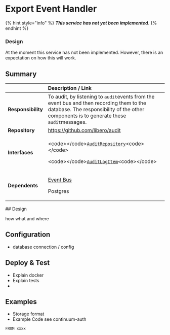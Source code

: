 # Export Event Handler

{% hint style="info" %}
_**This service has not yet been implemented**_.
{% endhint %}

### Design

At the moment this service has not been implemented. However, there is an expectation on how this will work. 



## Summary

<table>
  <thead>
    <tr>
      <th style="text-align:left"></th>
      <th style="text-align:left">Description / Link</th>
    </tr>
  </thead>
  <tbody>
    <tr>
      <td style="text-align:left"><b>Responsibility</b>
      </td>
      <td style="text-align:left">To audit, by listening to <code>audit</code>events from the event bus and
        then recording them to the database. The responsibility of the other components
        is to generate these <code>audit</code>messages.</td>
    </tr>
    <tr>
      <td style="text-align:left"><b>Repository</b>
      </td>
      <td style="text-align:left"><a href="https://github.com/libero/audit">https://github.com/libero/audit</a>
      </td>
    </tr>
    <tr>
      <td style="text-align:left"><b>Interfaces</b>
      </td>
      <td style="text-align:left">
        <p>&lt;code&gt;&lt;/code&gt;<a href="https://github.com/libero/audit/blob/b51a6157c3b773dffdd3bef4650e1f70f278f302/src/domain/types.ts#L8"><code>AuditRepository</code></a>&lt;code&gt;&lt;/code&gt;</p>
        <p>&lt;code&gt;&lt;/code&gt;<a href="https://github.com/libero/audit/blob/b51a6157c3b773dffdd3bef4650e1f70f278f302/src/domain/types.ts#L1"><code>AuditLogItem</code></a>&lt;code&gt;&lt;/code&gt;</p>
      </td>
    </tr>
    <tr>
      <td style="text-align:left"><b>Dependents</b>
      </td>
      <td style="text-align:left">
        <p><a href="event-bus.md">Event Bus</a>
        </p>
        <p>Postgres</p>
      </td>
    </tr>
  </tbody>
</table>## Design

how what and where 

## Configuration

* database connection / config

## Deploy & Test

* Explain  docker 
* Explain tests
* 
## Examples

* Storage format
* Example Code see continuum-auth

```text
FROM xxxx
```

